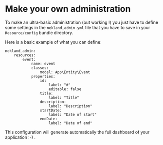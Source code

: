Make your own administration
============================

To make an ultra-basic administration (but working !) you just have to define some settings in the `nekland_admin.yml` file that you have to save in your `Resource/config` bundle directory.

Here is a basic example of what you can define:

```
nekland_admin:
    resources:
        event:
            name: event
            classes:
                model: App\Entity\Event
            properties:
                id:
                    label: "#"
                    editable: false
                title:
                    label: "Title"
                description:
                    label: "Description"
                startDate:
                    label: "Date of start"
                endDate:
                    label: "Date of end"
```

This configuration will generate automatically the full dashboard of your application :-) .
